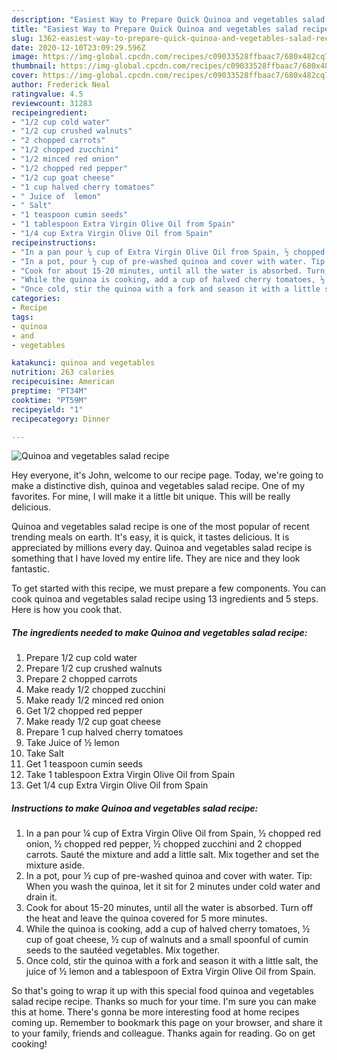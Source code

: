 ```yaml
---
description: "Easiest Way to Prepare Quick Quinoa and vegetables salad recipe"
title: "Easiest Way to Prepare Quick Quinoa and vegetables salad recipe"
slug: 1362-easiest-way-to-prepare-quick-quinoa-and-vegetables-salad-recipe
date: 2020-12-10T23:09:29.596Z
image: https://img-global.cpcdn.com/recipes/c09033528ffbaac7/680x482cq70/quinoa-and-vegetables-salad-recipe-recipe-main-photo.jpg
thumbnail: https://img-global.cpcdn.com/recipes/c09033528ffbaac7/680x482cq70/quinoa-and-vegetables-salad-recipe-recipe-main-photo.jpg
cover: https://img-global.cpcdn.com/recipes/c09033528ffbaac7/680x482cq70/quinoa-and-vegetables-salad-recipe-recipe-main-photo.jpg
author: Frederick Neal
ratingvalue: 4.5
reviewcount: 31283
recipeingredient:
- "1/2 cup cold water"
- "1/2 cup crushed walnuts"
- "2 chopped carrots"
- "1/2 chopped zucchini"
- "1/2 minced red onion"
- "1/2 chopped red pepper"
- "1/2 cup goat cheese"
- "1 cup halved cherry tomatoes"
- " Juice of  lemon"
- " Salt"
- "1 teaspoon cumin seeds"
- "1 tablespoon Extra Virgin Olive Oil from Spain"
- "1/4 cup Extra Virgin Olive Oil from Spain"
recipeinstructions:
- "In a pan pour ¼ cup of Extra Virgin Olive Oil from Spain, ½ chopped red onion, ½ chopped red pepper, ½ chopped zucchini and 2 chopped carrots. Sauté the mixture and add a little salt. Mix together and set the mixture aside."
- "In a pot, pour ½ cup of pre-washed quinoa and cover with water. Tip: When you wash the quinoa, let it sit for 2 minutes under cold water and drain it."
- "Cook for about 15-20 minutes, until all the water is absorbed. Turn off the heat and leave the quinoa covered for 5 more minutes."
- "While the quinoa is cooking, add a cup of halved cherry tomatoes, ½ cup of goat cheese, ½ cup of walnuts and a small spoonful of cumin seeds to the sautéed vegetables. Mix together."
- "Once cold, stir the quinoa with a fork and season it with a little salt, the juice of ½ lemon and a tablespoon of Extra Virgin Olive Oil from Spain."
categories:
- Recipe
tags:
- quinoa
- and
- vegetables

katakunci: quinoa and vegetables 
nutrition: 263 calories
recipecuisine: American
preptime: "PT34M"
cooktime: "PT59M"
recipeyield: "1"
recipecategory: Dinner

---
```



![Quinoa and vegetables salad recipe](https://img-global.cpcdn.com/recipes/c09033528ffbaac7/680x482cq70/quinoa-and-vegetables-salad-recipe-recipe-main-photo.jpg)

Hey everyone, it's John, welcome to our recipe page. Today, we're going to make a distinctive dish, quinoa and vegetables salad recipe. One of my favorites. For mine, I will make it a little bit unique. This will be really delicious.

Quinoa and vegetables salad recipe is one of the most popular of recent trending meals on earth. It's easy, it is quick, it tastes delicious. It is appreciated by millions every day. Quinoa and vegetables salad recipe is something that I have loved my entire life. They are nice and they look fantastic.




To get started with this recipe, we must prepare a few components. You can cook quinoa and vegetables salad recipe using 13 ingredients and 5 steps. Here is how you cook that.

<!--inarticleads1-->

##### The ingredients needed to make Quinoa and vegetables salad recipe:

1. Prepare 1/2 cup cold water
1. Prepare 1/2 cup crushed walnuts
1. Prepare 2 chopped carrots
1. Make ready 1/2 chopped zucchini
1. Make ready 1/2 minced red onion
1. Get 1/2 chopped red pepper
1. Make ready 1/2 cup goat cheese
1. Prepare 1 cup halved cherry tomatoes
1. Take  Juice of ½ lemon
1. Take  Salt
1. Get 1 teaspoon cumin seeds
1. Take 1 tablespoon Extra Virgin Olive Oil from Spain
1. Get 1/4 cup Extra Virgin Olive Oil from Spain




<!--inarticleads2-->

##### Instructions to make Quinoa and vegetables salad recipe:

1. In a pan pour ¼ cup of Extra Virgin Olive Oil from Spain, ½ chopped red onion, ½ chopped red pepper, ½ chopped zucchini and 2 chopped carrots. Sauté the mixture and add a little salt. Mix together and set the mixture aside.
1. In a pot, pour ½ cup of pre-washed quinoa and cover with water. Tip: When you wash the quinoa, let it sit for 2 minutes under cold water and drain it.
1. Cook for about 15-20 minutes, until all the water is absorbed. Turn off the heat and leave the quinoa covered for 5 more minutes.
1. While the quinoa is cooking, add a cup of halved cherry tomatoes, ½ cup of goat cheese, ½ cup of walnuts and a small spoonful of cumin seeds to the sautéed vegetables. Mix together.
1. Once cold, stir the quinoa with a fork and season it with a little salt, the juice of ½ lemon and a tablespoon of Extra Virgin Olive Oil from Spain.




So that's going to wrap it up with this special food quinoa and vegetables salad recipe recipe. Thanks so much for your time. I'm sure you can make this at home. There's gonna be more interesting food at home recipes coming up. Remember to bookmark this page on your browser, and share it to your family, friends and colleague. Thanks again for reading. Go on get cooking!

